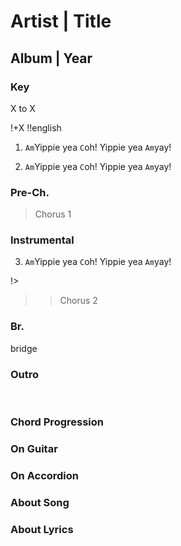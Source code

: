 # Artist | Title
## Album | Year

### Key
X to X
&nbsp;

!+X
!!english


1. `Am`Yippie yea `C`oh!
Yippie yea `Am`yay!

2. `Am`Yippie yea `C`oh!
Yippie yea `Am`yay!

### Pre-Ch.

> Chorus 1

### Instrumental


3. `Am`Yippie yea `C`oh!
Yippie yea `Am`yay!

!>

>> Chorus 2



### Br.
bridge


### Outro




&nbsp;&nbsp;

### Chord Progression


### On Guitar


### On Accordion


### About Song


### About Lyrics
